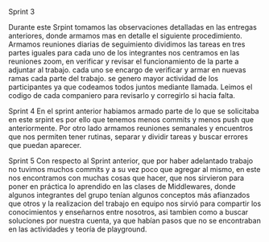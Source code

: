 Sprint 3

Durante este Srpint tomamos las observaciones detalladas en las entregas anteriores, donde armamos mas 
en detalle el siguiente procedimiento.
Armamos reuniones diarias de seguimiento
dividimos las tareas en tres partes iguales para cada uno de los integrantes
nos centramos en las reuniones zoom, en verificar y revisar el funcionamiento de la parte a adjuntar al 
trabajo.
cada uno se encargo de verificar y armar en nuevas ramas cada parte del trabajo.
se genero mayor actividad de los participantes ya que codeamos todos juntos mediante llamada.
Leimos el codigo de cada companiero para revisarlo y corregirlo si hacia falta.

Sprint 4
En el sprint anterior habiamos armado parte de lo que se solicitaba en este srpint
es por ello que tenemos menos commits y menos push que anteriormente.
Por otro lado armamos reuniones semanales y encuentros que nos permiten tener rutinas, 
separar y dividir tareas y buscar errores que puedan aparecer.

Sprint 5
Con respecto al Sprint anterior, que por haber adelantado trabajo no tuvimos muchos commits y a su vez poco que agregar al mismo, en este nos encontramos con muchas cosas que hacer, que nos sirvieron para poner en práctica lo aprendido en las clases de Middlewares, donde algunos integrantes del grupo tenían algunos conceptos más afianzados que otros y la realizacion del trabajo en equipo nos sirvió para compartir los conocimientos y enseñarnos entre nosotros, asi tambien como a buscar soluciones por nuestra cuenta, ya que habían pasos que no se encontraban en las actividades y teoría de playground. 

